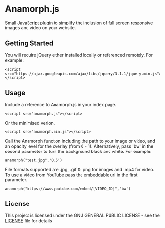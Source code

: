 # Anamorph.js
Small JavaScript plugin to simplify the inclusion of full screen responsive images and video on your website.
## Getting Started
You will require jQuery either installed locally or referenced remotely.
For example:
```
<script src="https://ajax.googleapis.com/ajax/libs/jquery/3.1.1/jquery.min.js"></script>
```
## Usage
Include a reference to Anamorph.js in your index page.
```
<script src="anamorph.js"></script>
```
Or the minimised verion.
```
<script src="anamorph.min.js"></script>
```
Call the Anamorph function including the path to your image or video, and an opacity level for the overlay (from 0 - 1). Alternatively, pass 'bw' in the second parameter to turn the background black and white.
For example:
```
anamorph("test.jpg",'0.5')
```
File formats supported are .jpg, .gif & .png for images and .mp4 for video.
To use a video from YouTube pass the embeddable url in the first parameter.
```
anamorph("https://www.youtube.com/embed/[VIDEO_ID]",'bw')
```
## License
This project is licensed under the GNU GENERAL PUBLIC LICENSE - see the [LICENSE](LICENSE) file for details
